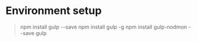 Environment setup
============================
> npm install gulp --save
> npm install gulp -g
> npm install gulp-nodmon --save
> gulp